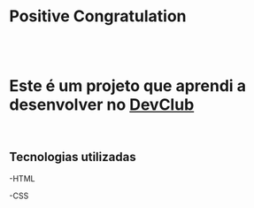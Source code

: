 <H1>Positive Congratulation</H1>
<br>
<br>


<h1>Este é um projeto que aprendi a desenvolver no <a href="https://rodolfomori.com.br/devclub">DevClub</a></h1>
<br>
<h2>Tecnologias utilizadas</h2>
<p>-HTML</p>
<p>-CSS</p>
<br>
